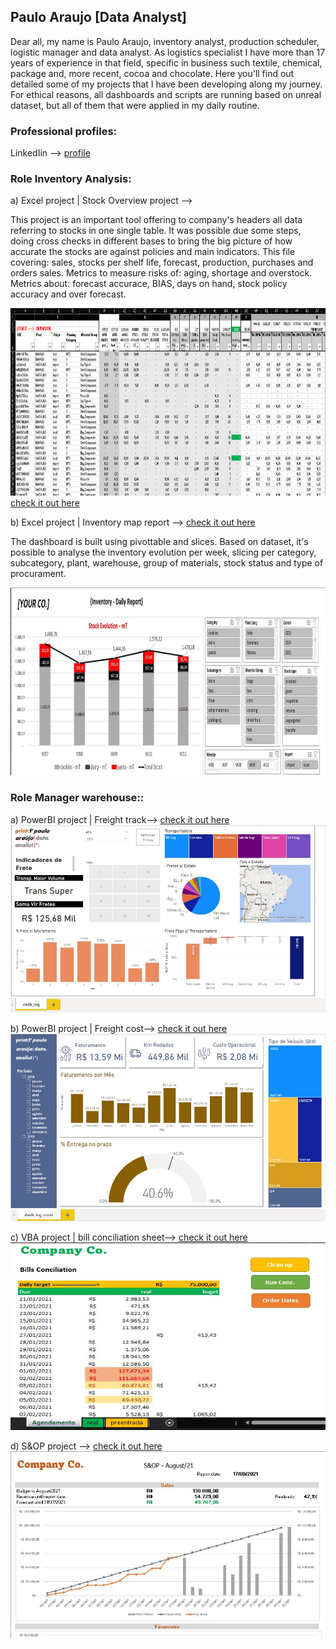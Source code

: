 ## Paulo Araujo [Data Analyst]

Dear all, my name is Paulo Araujo, inventory analyst, production scheduler, logistic manager and data analyst. As logistics specialist I have more than 17 years of experience in that field, specific in business such textile, chemical, package and, more recent, cocoa and chocolate.
Here you'll find out detailed some of my projects that I have been developing along my journey. For ethical reasons, all dashboards and scripts are running based on unreal dataset, but all of them that were applied in my daily routine.

### Professional profiles:

<p>LinkedIin --> <a href='https://www.linkedin.com/in/paulo-ara%C3%BAjolog%C3%ADstica/' target="blank">profile</a></p>

### Role Inventory Analysis:

a) Excel project | Stock Overview project -->
<p>This project is an important tool offering to company's headers all data referring to stocks in one single table. It was possible due some steps, doing cross checks in different bases to bring the big picture of how accurate the stocks are against policies and main indicators. This file covering: sales, stocks per shelf life, forecast, production, purchases and orders sales. Metrics to measure risks of: aging, shortage and overstock. Metrics about: forecast accurace, BIAS, days on hand, stock policy accuracy and over forecast.</p> 
<img src="https://github.com/paulohlaraujo/files/blob/40f1ea9eaff2e03c7d9798768eb12c47da9720af/stockoverviewFIG.png" width="650" height="300" /></a>
<a href="https://github.com/paulohlaraujo/files/blob/40f1ea9eaff2e03c7d9798768eb12c47da9720af/Stock%20Overview%20Analysis.xlsx" target="blank">check it out here</a>

b) Excel project | Inventory map report --> </span>
<a href='https://github.com/paulohlaraujo/files/blob/b88572b395bbe937b8156cdf12768004af458620/weekly_report.xlsx' target="blank">check it out here</a>

<p>The dashboard is built using pivottable and slices. Based on dataset, it's possible to analyse the inventory evolution per week, slicing per category, subcategory, plant, warehouse, group of materials, stock status and type of procurament.</p> 
<img src="https://github.com/paulohlaraujo/files/blob/6d89b9f7c97b24e76665aed0123be6a65be9d51d/dash%20weekly%20report.jpg" width="650" height="300" />

### Role Manager warehouse::

a) PowerBI project | Freight track-->
<a href='https://github.com/paulohlaraujo/files/blob/6cc8adcf03c5f34b86c08f3062bb61dbb9e5b354/freight_data.pbix' target="blank">check it out here</a>
<img src="https://github.com/paulohlaraujo/files/blob/b3314f3632a513e7219c1397263db581ce1b502d/powerbi_dash.jpg" width="650" height="300" />

b) PowerBI project | Freight cost-->
<a href='https://github.com/paulohlaraujo/files/blob/d1498061e4a62145dfebf018d2889d1597011269/freight_data.pbix' target="blank">check it out here</a>
<img src="https://github.com/paulohlaraujo/files/blob/b3314f3632a513e7219c1397263db581ce1b502d/powerbi_freight.jpg" width="650" height="300" />

c) VBA project | bill conciliation sheet-->
<a href='https://github.com/paulohlaraujo/files/blob/c88fde61f2d67a4d8b94eda749060159e7c53361/bill_conciliation.xlsm' target="blank">check it out here</a>
<img src="https://github.com/paulohlaraujo/files/blob/7c78928a60ffca1eff2d3317d3ef6b7338a2e2b2/conciliation.jpg" width="650" height="300" />

d) S&OP project -->
<a href='https://github.com/paulohlaraujo/files/blob/2c7a224113595b198dd7183a994fe108151cd6af/S&OP%20model.xlsx' target="blank">check it out here</a>
<img src="https://github.com/paulohlaraujo/files/blob/8e3935121020fe41b78856ffe124af89018d59f7/sop.jpg" width="650" height="300" />
